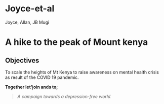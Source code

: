 # Joyce-et-al

Joyce, Allan, JB Mugi    

# A hike to the peak of Mount kenya
## Objectives    
To scale the heights of Mt Kenya to raise awareness on mental health crisis as result of the COVID 19 pandemic.    

**Together let'join ands to;**
 
 > *A campaign towards a depression-free world.*    
 

